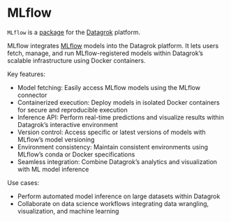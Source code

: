 # MLflow

`MLflow` is a [package](https://datagrok.ai/help/develop/develop#packages) for the [Datagrok](https://datagrok.ai) platform.

MLflow integrates [MLflow](http://mlflow.org) models into the Datagrok platform. It lets users fetch, manage, and run MLflow-registered models within Datagrok’s scalable infrastructure using Docker containers.

Key features:

* Model fetching: Easily access MLflow models using the MLflow connector
* Containerized execution: Deploy models in isolated Docker containers for secure and reproducible execution
* Inference API: Perform real-time predictions and visualize results within Datagrok’s interactive environment
* Version control: Access specific or latest versions of models with MLflow’s model versioning
* Environment consistency: Maintain consistent environments using MLflow’s conda or Docker specifications
* Seamless integration: Combine Datagrok’s analytics and visualization with ML model inference

Use cases:

* Perform automated model inference on large datasets within Datagrok
* Collaborate on data science workflows integrating data wrangling, visualization, and machine learning
